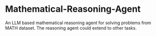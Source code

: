 # Mathematical-Reasoning-Agent
An LLM based mathematical reasoning agent for solving problems from MATH dataset. The reasoning agent could extend to other tasks.
